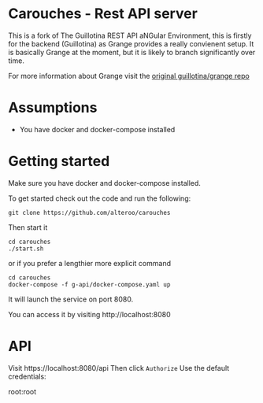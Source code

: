 # Carouches - Rest API server

This is a fork of The Guillotina REST API aNGular Environment, this is firstly for the backend (Guillotina) as Grange provides a really convienent setup.
It is basically Grange at the moment, but it is likely to branch significantly over time.

For more information about Grange visit the [original guillotina/grange repo](https://github.com/guillotinaweb/grange)

# Assumptions
- You have docker and docker-compose installed

# Getting started
Make sure you have docker and docker-compose installed.

To get started check out the code and run the following:
```
git clone https://github.com/alteroo/carouches
```

Then start it
```
cd carouches
./start.sh
```

or if you prefer a lengthier more explicit command

```
cd carouches
docker-compose -f g-api/docker-compose.yaml up
```
It will launch the service on port 8080.

You can access it by visiting http://localhost:8080



# API
Visit https://localhost:8080/api
Then click `Authorize`
Use the default credentials:

root:root
